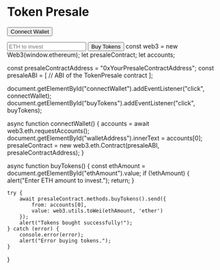<!DOCTYPE html>
<html lang="en">
<head>
  <meta charset="UTF-8">
  <meta name="viewport" content="width=device-width, initial-scale=1.0">
  <title>Presale DApp</title>
</head>
<body>
  <h1>Token Presale</h1>
  <button id="connectWallet">Connect Wallet</button>
  <p id="walletAddress"></p>
  <input type="number" id="ethAmount" placeholder="ETH to invest">
  <button id="buyTokens">Buy Tokens</button>

  <script src="https://cdn.jsdelivr.net/npm/web3@1.6.1/dist/web3.min.js"></script>
  <script src="app.js"></script>
</body>
</html>
const web3 = new Web3(window.ethereum);
let presaleContract;
let accounts;

const presaleContractAddress = "0xYourPresaleContractAddress";
const presaleABI = [
    // ABI of the TokenPresale contract
];

document.getElementById("connectWallet").addEventListener("click", connectWallet);
document.getElementById("buyTokens").addEventListener("click", buyTokens);

async function connectWallet() {
    accounts = await web3.eth.requestAccounts();
    document.getElementById("walletAddress").innerText = accounts[0];
    presaleContract = new web3.eth.Contract(presaleABI, presaleContractAddress);
}

async function buyTokens() {
    const ethAmount = document.getElementById("ethAmount").value;
    if (!ethAmount) {
        alert("Enter ETH amount to invest.");
        return;
    }

    try {
        await presaleContract.methods.buyTokens().send({
            from: accounts[0],
            value: web3.utils.toWei(ethAmount, 'ether')
        });
        alert("Tokens bought successfully!");
    } catch (error) {
        console.error(error);
        alert("Error buying tokens.");
    }
}
